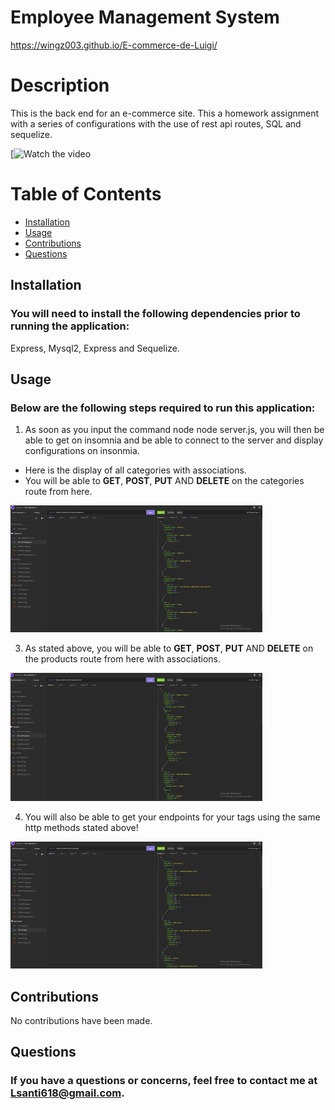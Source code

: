 # Employee Management System
https://wingz003.github.io/E-commerce-de-Luigi/



# Description
This is the back end for an e-commerce site. This a homework assignment with a series of configurations with the use of rest api routes, SQL and sequelize.

[![Watch the video](video/ecommerce.gif)



# Table of Contents
* [Installation](#installation)
* [Usage](#usage)
* [Contributions](#contributions)
* [Questions](#questions)



## Installation
### You will need to install the following dependencies prior to running the application:</br>

Express, Mysql2, Express and Sequelize.

## Usage 
### Below are the following steps required to run this application:</br>

1. As soon as you input the command node node server.js, you will then be able to get on insomnia and be able to connect to the server and display configurations on insonmia.
 - Here is the display of all categories with associations.
 - You will be able to **GET**, **POST**, **PUT** AND **DELETE** on the categories route from here.

![](img/categories.png)


3. As stated above, you will be able to **GET**, **POST**, **PUT** AND **DELETE** on the products route from here with associations.

![](img/products.png)

4. You will also be able to get your endpoints for your tags using the same http methods stated above!

![](img/tags.png)

## Contributions</br>

No contributions have been made.




## Questions
### If you have a questions or concerns, feel free to contact me at Lsanti618@gmail.com.
